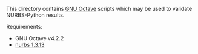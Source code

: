 This directory contains [GNU Octave](https://www.gnu.org/software/octave/) scripts which may be used to validate NURBS-Python results.

Requirements:

* GNU Octave v4.2.2
* [nurbs 1.3.13](https://octave.sourceforge.io/nurbs/)
